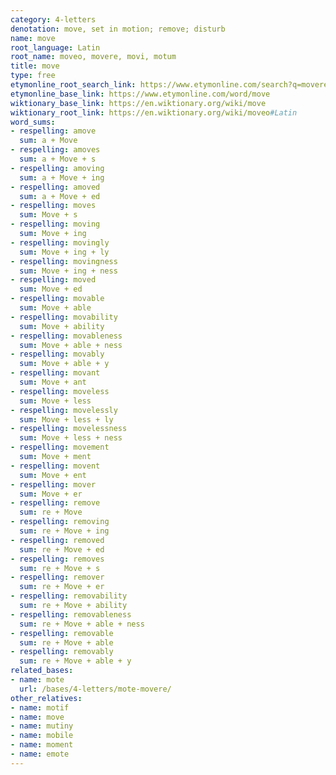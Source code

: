 ```yaml
---
category: 4-letters
denotation: move, set in motion; remove; disturb
name: move
root_language: Latin
root_name: moveo, movere, movi, motum
title: move
type: free
etymonline_root_search_link: https://www.etymonline.com/search?q=movere
etymonline_base_link: https://www.etymonline.com/word/move
wiktionary_base_link: https://en.wiktionary.org/wiki/move
wiktionary_root_link: https://en.wiktionary.org/wiki/moveo#Latin
word_sums:
- respelling: amove
  sum: a + Move
- respelling: amoves
  sum: a + Move + s
- respelling: amoving
  sum: a + Move + ing
- respelling: amoved
  sum: a + Move + ed
- respelling: moves
  sum: Move + s
- respelling: moving
  sum: Move + ing
- respelling: movingly
  sum: Move + ing + ly
- respelling: movingness
  sum: Move + ing + ness
- respelling: moved
  sum: Move + ed
- respelling: movable
  sum: Move + able
- respelling: movability
  sum: Move + ability
- respelling: movableness
  sum: Move + able + ness
- respelling: movably
  sum: Move + able + y
- respelling: movant
  sum: Move + ant
- respelling: moveless
  sum: Move + less
- respelling: movelessly
  sum: Move + less + ly
- respelling: movelessness
  sum: Move + less + ness
- respelling: movement
  sum: Move + ment
- respelling: movent
  sum: Move + ent
- respelling: mover
  sum: Move + er
- respelling: remove
  sum: re + Move
- respelling: removing
  sum: re + Move + ing
- respelling: removed
  sum: re + Move + ed
- respelling: removes
  sum: re + Move + s
- respelling: remover
  sum: re + Move + er
- respelling: removability
  sum: re + Move + ability
- respelling: removableness
  sum: re + Move + able + ness
- respelling: removable
  sum: re + Move + able
- respelling: removably
  sum: re + Move + able + y
related_bases:
- name: mote
  url: /bases/4-letters/mote-movere/
other_relatives:
- name: motif
- name: move
- name: mutiny
- name: mobile
- name: moment
- name: emote
---
```

